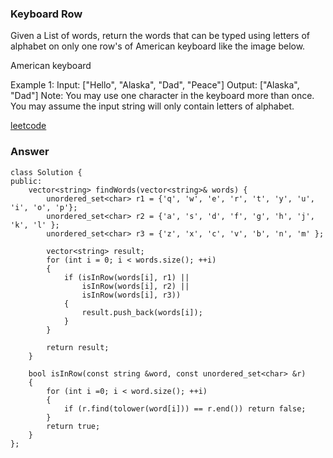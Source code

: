 ### Keyboard Row
Given a List of words, return the words that can be typed using letters of alphabet on only one row's of American keyboard like the image below.


American keyboard


Example 1:
Input: ["Hello", "Alaska", "Dad", "Peace"]
Output: ["Alaska", "Dad"]
Note:
You may use one character in the keyboard more than once.
You may assume the input string will only contain letters of alphabet.

[leetcode](https://leetcode.com/problems/keyboard-row/description/)

### Answer

	class Solution {
	public:
	    vector<string> findWords(vector<string>& words) {
	        unordered_set<char> r1 = {'q', 'w', 'e', 'r', 't', 'y', 'u', 'i', 'o', 'p'};
	        unordered_set<char> r2 = {'a', 's', 'd', 'f', 'g', 'h', 'j', 'k', 'l' };
	        unordered_set<char> r3 = {'z', 'x', 'c', 'v', 'b', 'n', 'm' };
	        
	        vector<string> result;
	        for (int i = 0; i < words.size(); ++i)
	        {
	            if (isInRow(words[i], r1) ||
	                isInRow(words[i], r2) ||
	                isInRow(words[i], r3))
	            {
	                result.push_back(words[i]);
	            }
	        }
	        
	        return result;
	    }
	    
	    bool isInRow(const string &word, const unordered_set<char> &r)
	    {
	        for (int i =0; i < word.size(); ++i)
	        {
	            if (r.find(tolower(word[i])) == r.end()) return false;
	        }
	        return true;
	    }
	};
